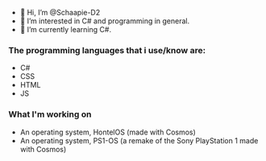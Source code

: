 - 👋 Hi, I’m @Schaapie-D2
- 👀 I’m interested in C# and programming in general.
- 🌱 I’m currently learning C#.
### The programming languages that i use/know are: 
- C#
- CSS
- HTML
- JS
### What I'm working on
- An operating system, HontelOS (made with Cosmos)
- An operating system, PS1-OS (a remake of the Sony PlayStation 1 made with Cosmos)

<!---
Schaapie-D2/Schaapie-D2 is a ✨ special ✨ repository because its `README.md` (this file) appears on your GitHub profile.
You can click the Preview link to take a look at your changes.
--->

